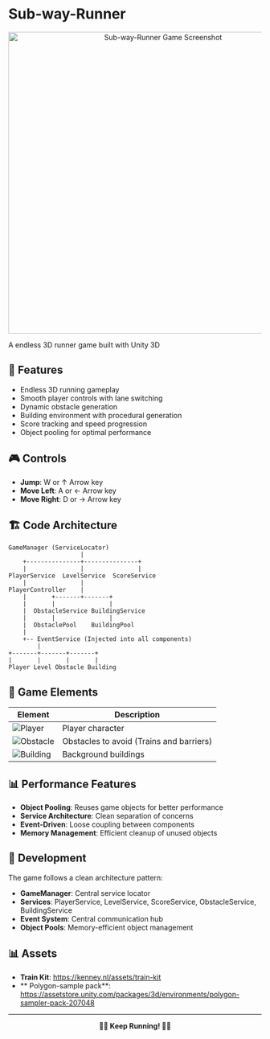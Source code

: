 # Sub-way-Runner

<div align="center">
  <img src="https://via.placeholder.com/600x300/4ecdc4/ffffff?text=Sub-way-Runner+Game" alt="Sub-way-Runner Game Screenshot" width="600">
</div>

A endless 3D runner game built with Unity 3D

## 🎯 Features
- Endless 3D running gameplay
- Smooth player controls with lane switching
- Dynamic obstacle generation
- Building environment with procedural generation
- Score tracking and speed progression
- Object pooling for optimal performance

## 🎮 Controls
- **Jump**: W or ↑ Arrow key
- **Move Left**: A or ← Arrow key  
- **Move Right**: D or → Arrow key

## 🏗️ Code Architecture

```
GameManager (ServiceLocator)
                    |
    +---------------+---------------+
    |               |               |
PlayerService  LevelService  ScoreService
    |               |
PlayerController    |
    |       +-------+-------+
    |       |               |
    |  ObstacleService BuildingService
    |       |               |
    |  ObstaclePool    BuildingPool
    |
    +-- EventService (Injected into all components)
        |
+-------+-------+-------+
|       |       |       |
Player Level Obstacle Building
```
## 🎨 Game Elements

| Element | Description |
|---------|-------------|
| ![Player](https://via.placeholder.com/50x50/4ecdc4/ffffff?text=P) | Player character  |
| ![Obstacle](https://via.placeholder.com/50x50/ff6b6b/ffffff?text=O) | Obstacles to avoid (Trains and barriers) |
| ![Building](https://via.placeholder.com/50x50/9b59b6/ffffff?text=B) | Background buildings  |

## 📊 Performance Features
- **Object Pooling**: Reuses game objects for better performance
- **Service Architecture**: Clean separation of concerns
- **Event-Driven**: Loose coupling between components
- **Memory Management**: Efficient cleanup of unused objects

## 🔧 Development

The game follows a clean architecture pattern:
- **GameManager**: Central service locator
- **Services**: PlayerService, LevelService, ScoreService, ObstacleService, BuildingService  
- **Event System**: Central communication hub
- **Object Pools**: Memory-efficient object management

## 📊 Assets 
- **Train Kit**: https://kenney.nl/assets/train-kit
- ** Polygon-sample pack**: https://assetstore.unity.com/packages/3d/environments/polygon-sampler-pack-207048

---
<div align="center">
  <strong>🏃‍♂️ Keep Running! 🏃‍♂️</strong>
</div>
